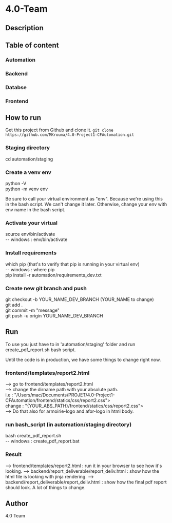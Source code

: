 # 4.0-Team

## Description


## Table of content
### Automation 
### Backend 
### Databse 
### Frontend 


## How to run
Get this project from Github and clone it.
`git clone https://github.com/MKrouma/4.0-Project1-CFAutomation.git`

### Staging directory
cd automation/staging

### Create a venv env
python -V\
python -m venv env

Be sure to call your virtual environment as "env". Because we're using this in the 
bash script. We can't change it later. Otherwise, change your env with env name in the
bash script.

### Activate your virtual
source env/bin/activate\
-- windows : env/bin/activate

### Install requirements
which pip (that's to verify that pip is running in your virtual env)\
-- windows : where pip\
pip install -r automation/requirements_dev.txt

### Create new git branch and push 
git checkout -b YOUR_NAME_DEV_BRANCH (YOUR_NAME to change)\
git add .\
git commit -m "message"\
git push -u origin YOUR_NAME_DEV_BRANCH


## Run
To use you just have to in 'automation/staging' folder and run create_pdf_report.sh bash script. 

Until the code is in production, we have some things to change right now. 

### frontend/templates/report2.html
--> go to frontend/templates/report2.html\
--> change the dirname path with your absolute path.\
i.e : "/Users/mac/Documents/PROJET/4.0-Project1-CFAutomation/frontend/statics/css/report2.css">\
change : "{YOUR_ABS_PATH}/frontend/statics/css/report2.css">\
--> Do that also for armoirie-logo and afor-logo in html body.

### run bash_script (in automation/staging directory)
bash create_pdf_report.sh\
-- windows : create_pdf_report.bat

### Result
--> frontend/templates/report2.html : run it in your browser to see how it's looking.
--> backend/report_deliverable/report_deliv.html : show how the html file is looking with jinja rendering.
--> backend/report_deliverable/report_deliv.html : show how the final pdf report should look. A lot of things to change.


## Author
4.0 Team 
